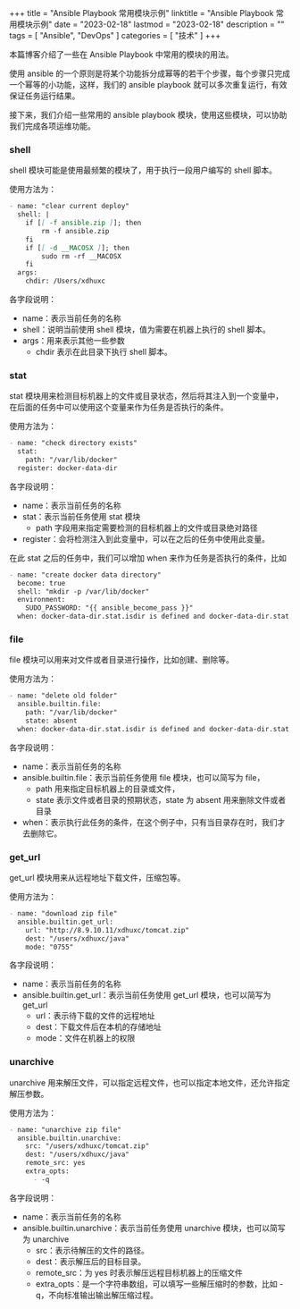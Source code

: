 +++
title = "Ansible Playbook 常用模块示例"
linktitle = "Ansible Playbook 常用模块示例"
date = "2023-02-18"
lastmod = "2023-02-18"
description = ""
tags = [
    "Ansible",
    "DevOps"
]
categories = [
    "技术"
]
+++

本篇博客介绍了一些在 Ansible Playbook 中常用的模块的用法。

<!--more-->

使用 ansible 的一个原则是将某个功能拆分成幂等的若干个步骤，每个步骤只完成一个幂等的小功能，这样，我们的 ansible playbook 就可以多次重复运行，有效保证任务运行结果。

接下来，我们介绍一些常用的 ansible playbook 模块，使用这些模块，可以协助我们完成各项运维功能。

### shell
shell 模块可能是使用最频繁的模块了，用于执行一段用户编写的 shell 脚本。

使用方法为：
```markdown
- name: "clear current deploy"
  shell: |
    if [[ -f ansible.zip ]]; then
        rm -f ansible.zip
    fi
    if [[ -d __MACOSX ]]; then
        sudo rm -rf __MACOSX
    fi
  args:
    chdir: /Users/xdhuxc
```
各字段说明：
* name：表示当前任务的名称
* shell：说明当前使用 shell 模块，值为需要在机器上执行的 shell 脚本。
* args：用来表示其他一些参数
  * chdir 表示在此目录下执行 shell 脚本。

### stat
stat 模块用来检测目标机器上的文件或目录状态，然后将其注入到一个变量中，在后面的任务中可以使用这个变量来作为任务是否执行的条件。

使用方法为：
```markdown
- name: "check directory exists"
  stat: 
    path: "/var/lib/docker"
  register: docker-data-dir
```
各字段说明：
* name：表示当前任务的名称
* stat：表示当前任务使用 stat 模块
  * path 字段用来指定需要检测的目标机器上的文件或目录绝对路径
* register：会将检测注入到此变量中，可以在之后的任务中使用此变量。
    
在此 stat 之后的任务中，我们可以增加 when 来作为任务是否执行的条件，比如
```markdown
- name: "create docker data directory"
  become: true
  shell: "mkdir -p /var/lib/docker"
  environment:
    SUDO_PASSWORD: "{{ ansible_become_pass }}"
  when: docker-data-dir.stat.isdir is defined and docker-data-dir.stat.isdir and docker-data-dir.stat.exists == False
```

### file
file 模块可以用来对文件或者目录进行操作，比如创建、删除等。

使用方法为：
```markdown
- name: "delete old folder"
  ansible.builtin.file:
    path: "/var/lib/docker"
    state: absent
  when: docker-data-dir.stat.isdir is defined and docker-data-dir.stat.isdir and docker-data-dir.stat.exists == True  
```
各字段说明：
* name：表示当前任务的名称
* ansible.builtin.file：表示当前任务使用 file 模块，也可以简写为 file，
  * path 用来指定目标机器上的目录或文件，
  * state 表示文件或者目录的预期状态，state 为 absent 用来删除文件或者目录
* when：表示执行此任务的条件，在这个例子中，只有当目录存在时，我们才去删除它。

### get_url
get_url 模块用来从远程地址下载文件，压缩包等。

使用方法为：
```markdown
- name: "download zip file"
  ansible.builtin.get_url:
    url: "http://8.9.10.11/xdhuxc/tomcat.zip"
    dest: "/users/xdhuxc/java"
    mode: "0755"
```
各字段说明：
* name：表示当前任务的名称
* ansible.builtin.get_url：表示当前任务使用 get_url 模块，也可以简写为 get_url
  * url：表示待下载的文件的远程地址
  * dest：下载文件后在本机的存储地址
  * mode：文件在机器上的权限

### unarchive
unarchive 用来解压文件，可以指定远程文件，也可以指定本地文件，还允许指定解压参数。

使用方法为：
```markdown
- name: "unarchive zip file"
  ansible.builtin.unarchive:
    src: "/users/xdhuxc/tomcat.zip"
    dest: "/users/xdhuxc/java"
    remote_src: yes
    extra_opts:
      - -q
```
各字段说明：
* name：表示当前任务的名称
* ansible.builtin.unarchive：表示当前任务使用 unarchive 模块，也可以简写为 unarchive
  * src：表示待解压的文件的路径。
  * dest：表示解压后的目标目录。
  * remote_src：为 yes 时表示解压远程目标机器上的压缩文件
  * extra_opts：是一个字符串数组，可以填写一些解压缩时的参数，比如 -q，不向标准输出输出解压缩过程。











